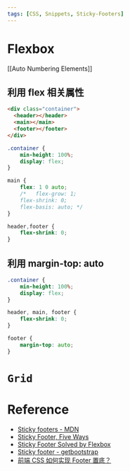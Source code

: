 ```yaml
---
tags: [CSS, Snippets, Sticky-Footers]
---
```

# Flexbox

[[Auto Numbering Elements]]

## 利用 flex 相关属性

```html
<div class="container">
  <header></header>
  <main></main>
  <footer></footer>
</div>
```

```css
.container {
	min-height: 100%;
	display: flex;
}

main {
	flex: 1 0 auto;
	/*   flex-grow: 1;
	flex-shrink: 0;
	flex-basis: auto; */
}

header,footer {
	flex-shrink: 0;
}
```

## 利用 margin-top: auto

```css
.container {
	min-height: 100%;
	display: flex;
}

header, main, footer {
	flex-shrink: 0;
}

footer {
	margin-top: auto;
}
```

# `Grid`

# Reference

- [Sticky footers - MDN](https://developer.mozilla.org/en-US/docs/Web/CSS/Layout_cookbook/Sticky_footers)
- [Sticky Footer, Five Ways](https://css-tricks.com/couple-takes-sticky-footer/)
- [Sticky Footer Solved by Flexbox](https://philipwalton.github.io/solved-by-flexbox/demos/sticky-footer/)
- [Sticky footer - getbootstrap](https://getbootstrap.com/docs/5.3/examples/sticky-footer/)
- [前端 CSS 如何实现 Footer 置底？](https://www.zhihu.com/question/587667634/answer/2923946795?utm_source=wechat_session&utm_medium=social&utm_oi=1071532971839766528)